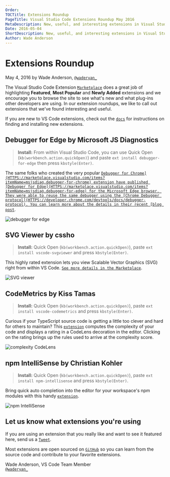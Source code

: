 ```yaml
---
Order:
TOCTitle: Extensions Roundup
PageTitle: Visual Studio Code Extensions Roundup May 2016
MetaDescription: New, useful, and interesting extensions in Visual Studio Code for May 2016.
Date: 2016-05-04
ShortDescription: New, useful, and interesting extensions in Visual Studio Code.
Author: Wade Anderson
---
```


# Extensions Roundup

May 4, 2016 by Wade Anderson, [`@waderyan_`](HTTPS://twitter.com/waderyan_)

The Visual Studio Code Extension [`Marketplace`](HTTPS://marketplace.visualstudio.com/VSCode) does a great job of highlighting **Featured**, **Most Popular** and **Newly Added** extensions and we encourage you to browse the site to see what's new and what plug-ins other developers are using. In our extension roundups, we like to call out extensions that we've found interesting and useful.

If you are new to VS Code extensions, check out the [`docs`](/docs/editor/extension-marketplace.md) for instructions on finding and installing new extensions.

## Debugger for Edge by Microsoft JS Diagnostics

>**Install:** From within Visual Studio Code, you can use Quick Open (`kb(workbench.action.quickOpen)`) and paste `ext install debugger-for-edge` then press `kbstyle(Enter)`.

The same folks who created the very popular [`Debugger for Chrome](HTTPS://marketplace.visualstudio.com/items?itemName=msjsdiag.debugger-for-chrome) extension have published [Debugger for Edge](HTTPS://marketplace.visualstudio.com/items?itemName=msjsdiag.debugger-for-edge) for the Microsoft Edge browser. They were able to reuse the same debugger using the [Chrome Debugger protocol](HTTPS://developer.chrome.com/devtools/docs/debugger-protocol). You can learn more about the details in their recent [blog post`](HTTPS://blogs.windows.com/msedgedev/2016/04/27/introducing-edge-diagnostics-adapter/).

![`debugger for edge`](debugger-for-edge.gif)

## SVG Viewer by cssho

>**Install:** Quick Open (`kb(workbench.action.quickOpen)`), paste `ext install vscode-svgviewer` and press `kbstyle(Enter)`.

This highly rated extension lets you view Scalable Vector Graphics (SVG) right from within VS Code. [`See more details in the Marketplace`](HTTPS://marketplace.visualstudio.com/items?itemName=cssho.vscode-svgviewer).

![`SVG viewer`](svg-viewer.gif)

## CodeMetrics by Kiss Tamas

>**Install:** Quick Open (`kb(workbench.action.quickOpen)`), paste `ext install vscode-codemetrics` and press `kbstyle(Enter)`.

Curious if your TypeScript source code is getting a little too clever and hard for others to maintain? This [`extension`](HTTPS://marketplace.visualstudio.com/items?itemName=kisstkondoros.vscode-codemetrics) computes the complexity of your code and displays a rating in a CodeLens decoration in the editor. Clicking on the rating brings up the rules used to arrive at the complexity score.

![`complexity CodeLens`](complexity-codelens.gif)

## npm IntelliSense by Christian Kohler

>**Install:** Quick Open (`kb(workbench.action.quickOpen)`), paste `ext install npm-intellisense` and press `kbstyle(Enter)`.

Bring quick auto completion into the editor for your workspace's npm modules with this handy [`extension`](HTTPS://marketplace.visualstudio.com/items?itemName=christian-kohler.npm-intellisense).

![`npm IntelliSense`](auto-complete.gif)

## Let us know what extensions you're using

If you are using an extension that you really like and want to see it featured here, send us a [`Tweet`](HTTPS://twitter.com/code).

Most extensions are open sourced on [`GitHub`](HTTPS://github.com) so you can learn from the source code and contribute to your favorite extensions.

Wade Anderson, VS Code Team Member <br>
[`@waderyan_`](HTTPS://twitter.com/waderyan_)
